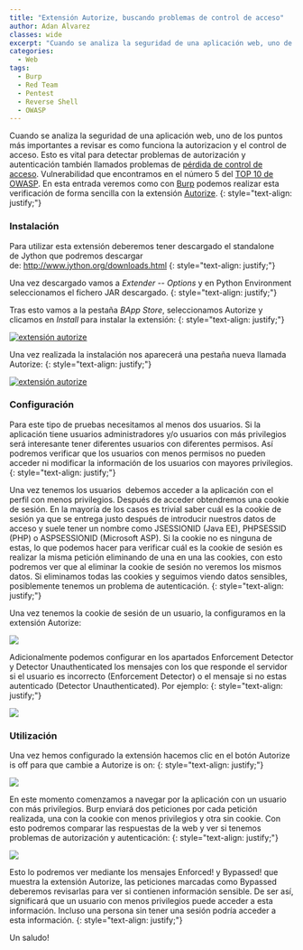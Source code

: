 ```yaml
---
title: "Extensión Autorize, buscando problemas de control de acceso"
author: Adan Alvarez
classes: wide
excerpt: "Cuando se analiza la seguridad de una aplicación web, uno de los puntos más importantes a revisar es como funciona la autorizacion y el control de acceso. Esto es vital para detectar problemas de autorización y autenticación también llamados problemas de pérdida de control de acceso. Vulnerabilidad que encontramos en el número 5 del TOP 10 de OWASP. En esta entrada veremos como con Burp podemos realizar esta verificación de forma sencilla con la extensión Autorize."
categories:
  - Web
tags:
  - Burp
  - Red Team
  - Pentest
  - Reverse Shell
  - OWASP
---
```

Cuando se analiza la seguridad de una aplicación web, uno de los puntos más importantes a revisar es como funciona la autorizacion y el control de acceso. Esto es vital para detectar problemas de autorización y autenticación también llamados problemas de [pérdida de control de acceso](https://www.owasp.org/index.php/Broken_Access_Control). Vulnerabilidad que encontramos en el número 5 del [TOP 10 de OWASP](https://www.owasp.org/images/7/72/OWASP_Top_10-2017_%28en%29.pdf.pdf). En esta entrada veremos como con [Burp](https://portswigger.net/burp) podemos realizar esta verificación de forma sencilla con la extensión [Autorize](https://portswigger.net/bappstore/f9bbac8c4acf4aefa4d7dc92a991af2f).
{: style="text-align: justify;"}

### Instalación

Para utilizar esta extensión deberemos tener descargado el standalone de Jython que podremos descargar de: <http://www.jython.org/downloads.html>
{: style="text-align: justify;"}

Una vez descargado vamos a *Extender -- Options* y en Python Environment seleccionamos el fichero JAR descargado.
{: style="text-align: justify;"}

Tras esto vamos a la pestaña *BApp Store*, seleccionamos Autorize y clicamos en *Install* para instalar la extensión:
{: style="text-align: justify;"}

[![extensión autorize](https://donttouchmy.net/wp-content/uploads/2018/10/install-300x172.png)](https://donttouchmy.net/wp-content/uploads/2018/10/install.png)

Una vez realizada la instalación nos aparecerá una pestaña nueva llamada Autorize:
{: style="text-align: justify;"}

[![extensión autorize](https://donttouchmy.net/wp-content/uploads/2018/10/Autorize-300x174.png)](https://donttouchmy.net/wp-content/uploads/2018/10/Autorize.png)

### Configuración

Para este tipo de pruebas necesitamos al menos dos usuarios. Si la aplicación tiene usuarios administradores y/o usuarios con más privilegios será interesante tener diferentes usuarios con diferentes permisos. Así podremos verificar que los usuarios con menos permisos no pueden acceder ni modificar la información de los usuarios con mayores privilegios.
{: style="text-align: justify;"}

Una vez tenemos los usuarios  debemos acceder a la aplicación con el perfil con menos privilegios. Después de acceder obtendremos una cookie de sesión. En la mayoría de los casos es trivial saber cuál es la cookie de sesión ya que se entrega justo después de introducir nuestros datos de acceso y suele tener un nombre como JSESSIONID (Java EE), PHPSESSID (PHP) o ASPSESSIONID (Microsoft ASP). Si la cookie no es ninguna de estas, lo que podemos hacer para verificar cuál es la cookie de sesión es realizar la misma petición eliminando de una en una las cookies, con esto podremos ver que al eliminar la cookie de sesión no veremos los mismos datos. Si eliminamos todas las cookies y seguimos viendo datos sensibles, posiblemente tenemos un problema de autenticación.
{: style="text-align: justify;"}

Una vez tenemos la cookie de sesión de un usuario, la configuramos en la extensión Autorize:

[![](https://donttouchmy.net/wp-content/uploads/2018/10/cookie-300x174.png)](https://donttouchmy.net/wp-content/uploads/2018/10/cookie.png)

Adicionalmente podemos configurar en los apartados Enforcement Detector y Detector Unauthenticated los mensajes con los que responde el servidor si el usuario es incorrecto (Enforcement Detector) o el mensaje si no estas autenticado (Detector Unauthenticated). Por ejemplo:
{: style="text-align: justify;"}

[![](https://donttouchmy.net/wp-content/uploads/2018/10/enforcement-300x163.png)](https://donttouchmy.net/wp-content/uploads/2018/10/enforcement.png)

### Utilización

Una vez hemos configurado la extensión hacemos clic en el botón Autorize is off para que cambie a Autorize is on:
{: style="text-align: justify;"}

[![](https://donttouchmy.net/wp-content/uploads/2018/10/autorize_on-300x97.png)](https://donttouchmy.net/wp-content/uploads/2018/10/autorize_on.png)

En este momento comenzamos a navegar por la aplicación con un usuario con más privilegios. Burp enviará dos peticiones por cada petición realizada, una con la cookie con menos privilegios y otra sin cookie. Con esto podremos comparar las respuestas de la web y ver si tenemos problemas de autorización y autenticación:
{: style="text-align: justify;"}

[![](https://donttouchmy.net/wp-content/uploads/2018/10/navegar-300x138.png)](https://donttouchmy.net/wp-content/uploads/2018/10/navegar.png)

Esto lo podremos ver mediante los mensajes Enforced! y Bypassed! que muestra la extensión Autorize, las peticiones marcadas como Bypassed deberemos revisarlas para ver si contienen información sensible. De ser así, significará que un usuario con menos privilegios puede acceder a esta información. Incluso una persona sin tener una sesión podría acceder a esta información.
{: style="text-align: justify;"}

Un saludo!